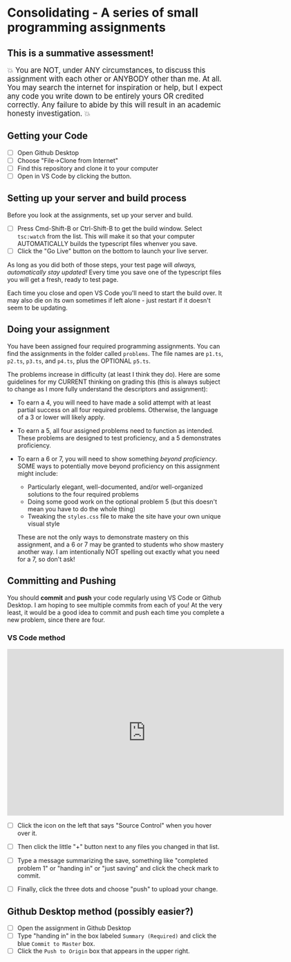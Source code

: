 # Consolidating - A series of small programming assignments

## This is a summative assessment!

<big>:boom: You are NOT, under ANY circumstances, to discuss this assignment with each other or ANYBODY other than me. At all. You may search the internet for inspiration or help, but I expect any code you write down to be entirely yours OR credited correctly. Any failure to abide by this will result in an academic honesty investigation. :boom:</big>

## Getting your Code

- [ ] Open Github Desktop
- [ ] Choose "File->Clone from Internet"
- [ ] Find this repository and clone it to your computer
- [ ] Open in VS Code by clicking the button.

## Setting up your server and build process

Before you look at the assignments, set up your server and build.

- [ ] Press Cmd-Shift-B or Ctrl-Shift-B to get the build window. Select `tsc:watch` from the list. This will make it so that your computer AUTOMATICALLY builds the typescript files whenver you save.
- [ ] Click the "Go Live" button on the bottom to launch your live server.

As long as you did both of those steps, your test page will *always, automatically stay updated!* Every time you save one of the typescript files you will get a fresh, ready to test page.

Each time you close and open VS Code you'll need to start the build over. It may also die on its own sometimes if left alone - just restart if it doesn't seem to be updating.

## Doing your assignment
You have been assigned four required programming assignments. You can find the assignments in the folder called `problems`. The file names are `p1.ts`, `p2.ts`, `p3.ts`, and `p4.ts`, plus the OPTIONAL `p5.ts`.

The problems increase in difficulty (at least I think they do). Here are some guidelines for my CURRENT thinking on grading this (this is always subject to change as I more fully understand the descriptors and assignment):

* To earn a 4, you will need to have made a solid attempt with at least partial success on all four required problems. Otherwise, the language of a 3 or lower will likely apply.
* To earn a 5, all four assigned problems need to function as intended. These problems are designed to test proficiency, and a 5 demonstrates proficiency.
* To earn a 6 or 7, you will need to show something *beyond proficiency*. SOME ways to potentially move beyond proficiency on this assignment might include:
  * Particularly elegant, well-documented, and/or well-organized solutions to the four required problems
  * Doing some good work on the optional problem 5 (but this doesn't mean you have to do the whole thing)
  * Tweaking the `styles.css` file to make the site have your own unique visual style
  
  These are not the only ways to demonstrate mastery on this assignment, and a 6 or 7 may be granted to students who show mastery another way. I am intentionally NOT spelling out exactly what you need for a 7, so don't ask!

## Committing and Pushing

You should **commit** and **push** your code regularly using VS Code or Github Desktop. I am hoping to see multiple commits from each of you! At the very least, it would be a good idea to commit and push each time you complete a new problem, since there are four.

### VS Code method
<iframe title="YouTube video player" class="youtube-player" type="text/html" width="640" height="385" src="http://www.youtube.com/embed/0_k994KXDBQ" frameborder="0" allowFullScreen></iframe>

- [ ] Click the icon on the left that says "Source Control" when you hover over it.

- [ ] Then click the little "+" button next to any files you changed in that list. 
- [ ] Type a message summarizing the save, something like "completed problem 1" or "handing in" or "just saving" and click the check mark to commit. 
- [ ] Finally, click the three dots and choose "push" to upload your change. 
  
## Github Desktop method (possibly easier?)

- [ ] Open the assignment in Github Desktop
- [ ] Type "handing in" in the box labeled `Summary (Required)` and click the blue `Commit to Master` box.
- [ ] Click the `Push to Origin` box that appears in the upper right.